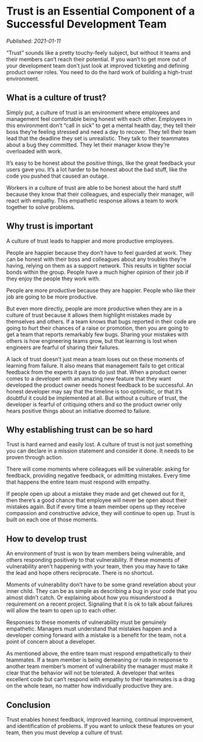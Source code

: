 # Trust is an Essential Component of a Successful Development Team

*Published: 2021-01-11*

“Trust” sounds like a pretty touchy-feely subject, but without it teams and their members can’t reach their potential. If you wan’t to get more out of your development team don’t just look at improved ticketing and defining product owner roles. You need to do the hard work of building a high-trust environment.

## What is a culture of trust?

Simply put, a culture of trust is an environment where employees and management feel comfortable being honest with each other. Employees in this environment don’t “call in sick” to get a mental health day, they tell their boss they’re feeling stressed and need a day to recover. They tell their team lead that the deadline they set is unrealistic. They talk to their teammates about a bug they committed. They let their manager know they’re overloaded with work.

It’s easy to be honest about the positive things, like the great feedback your users gave you. It’s a lot harder to be honest about the bad stuff, like the code you pushed that caused an outage.

Workers in a culture of trust are able to be honest about the hard stuff because they know that their colleagues, and especially their manager, will react with empathy. This empathetic response allows a team to work together to solve problems.

## Why trust is important

A culture of trust leads to happier and more productive employees.

People are happier because they don’t have to feel guarded at work. They can be honest with their boss and colleagues about any troubles they’re having, relying on them as a support network. This results in tighter social bonds within the group. People have a much higher opinion of their job if they enjoy the people they work with.

People are more productive because they are happier. People who like their job are going to be more productive.

But even more directly, people are more productive when they are in a culture of trust because it allows them highlight mistakes made by themselves and others. If a team knows that bugs reported in their code are going to hurt their chances of a raise or promotion, then you are going to get a team that reports remarkably few bugs. Sharing your mistakes with others is how engineering teams grow, but that learning is lost when engineers are fearful of sharing their failures.

A lack of trust doesn’t just mean a team loses out on these moments of learning from failure. It also means that management fails to get critical feedback from the experts it pays to do just that. When a product owner comes to a developer with an amazing new feature that they want developed the product owner needs honest feedback to be successful. An honest developer may say that the timeline is too optimistic, or that it’s doubtful it could be implemented at all. But without a culture of trust, the developer is fearful of critiquing others and so the product owner only hears positive things about an initiative doomed to failure.

## Why establishing trust can be so hard

Trust is hard earned and easily lost. A culture of trust is not just something you can declare in a mission statement and consider it done. It needs to be proven through action.

There will come moments where colleagues will be vulnerable: asking for feedback, providing negative feedback, or admitting mistakes. Every time that happens the entire team must respond with empathy.

If people open up about a mistake they made and get chewed out for it, then there’s a good chance that employee will never be open about their mistakes again. But if every time a team member opens up they receive compassion and constructive advice, they will continue to open up. Trust is built on each one of those moments.

## How to develop trust

An environment of trust is won by team members being vulnerable, and others responding positively to that vulnerability. If these moments of vulnerability aren’t happening with your team, then you may have to take the lead and hope others reciprocate. There is no shortcut.

Moments of vulnerability don’t have to be some grand revelation about your inner child. They can be as simple as describing a bug in your code that you almost didn’t catch. Or explaining about how you misunderstood a requirement on a recent project. Signaling that it is ok to talk about failures will allow the team to open up to each other.

Responses to these moments of vulnerability must be genuinely empathetic. Managers must understand that mistakes happen and a developer coming forward with a mistake is a benefit for the team, not a point of concern about a developer.

As mentioned above, the entire team must respond empathetically to their teammates. If a team member is being demeaning or rude in response to another team member’s moment of vulnerability the manager must make it clear that the behavior will not be tolerated. A developer that writes excellent code but can’t respond with empathy to their teammates is a drag on the whole team, no matter how individually productive they are.

## Conclusion

Trust enables honest feedback, improved learning, continual improvement, and identification of problems. If you want to unlock these features on your team, then you must develop a culture of trust.